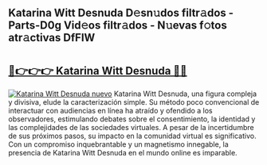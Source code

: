 ## Katarina Witt Desnuda D𝚎sn𝚞dos filtr𝚊dos - Parts-D0g Vid𝚎os filtr𝚊dos - N𝚞evas f𝚘tos atr𝚊ctivas DfFIW

# <h2><a href="http://mbcatry.tromn.icu/?c=Katarina+Witt+Desnuda">🔗👉👉👉 Katarina Witt Desnuda 🔗🔗</a></h2>

[![Katarina Witt Desnuda nuevo](https://i.imgur.com/pEAQMta.gif)](http://mbcatry.tromn.icu/?c=Katarina+Witt+Desnuda)
Katarina Witt Desnuda, una figura compleja y divisiva, elude la caracterización simple. Su método poco convencional de interactuar con audiencias en línea ha atraído y ofendido a los observadores, estimulando debates sobre el consentimiento, la identidad y las complejidades de las sociedades virtuales. A pesar de la incertidumbre de sus próximos pasos, su impacto en la comunidad virtual es significativo. Con un compromiso inquebrantable y un magnetismo innegable, la presencia de Katarina Witt Desnuda en el mundo online es imparable.
